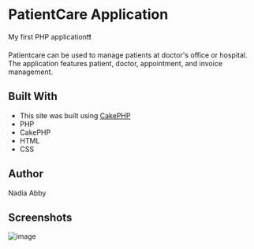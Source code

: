 # PatientCare Application

My first PHP application:exclamation::exclamation:

Patientcare can be used to manage patients at doctor's office or hospital. The application features patient, doctor, appointment, and invoice management.  

## Built With

+ This site was built using [CakePHP](https://cakephp.org/)
+ PHP
+ CakePHP
+ HTML
+ CSS 

## Author 

Nadia Abby 

## Screenshots 

![image](https://user-images.githubusercontent.com/27736190/42142800-55fc006c-7d7f-11e8-9daf-04a14e2aecb3.png)


